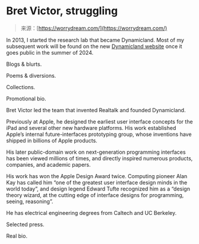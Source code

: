<!--yml
category: 未分类
date: 2024-05-27 14:32:42
-->

# Bret Victor, struggling

> 来源：[https://worrydream.com/](https://worrydream.com/)

In 2013, I started the research lab that became Dynamicland. Most of my subsequent work will be found on the new [Dynamicland website](https://dynamicland.org/) once it goes public in the summer of 2024.

Blogs & blurts.

Poems & diversions.

Collections.

Promotional bio.

Bret Victor led the team that invented Realtalk and founded Dynamicland.

Previously at Apple, he designed the earliest user interface concepts for the iPad and several other new hardware platforms. His work established Apple’s internal future-interfaces prototyping group, whose inventions have shipped in billions of Apple products.

His later public-domain work on next-generation programming interfaces has been viewed millions of times, and directly inspired numerous products, companies, and academic papers.

His work has won the Apple Design Award twice. Computing pioneer Alan Kay has called him “one of the greatest user interface design minds in the world today”, and design legend Edward Tufte recognized him as a “design theory wizard, at the cutting edge of interface designs for programming, seeing, reasoning”.

He has electrical engineering degrees from Caltech and UC Berkeley.

Selected press.

Real bio.